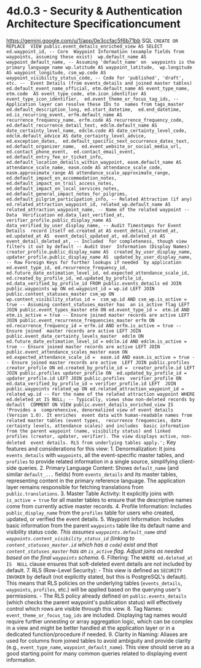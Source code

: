 # 4d.0.3 - Security & Authentication Architecture Specificationcument

  https://gemini.google.com/u/1/app/0e3ccfac5f6b71bb SQL ``` CREATE OR REPLACE 
VIEW public.event_details_enriched_view AS SELECT ed.waypoint_id, -- Core 
Waypoint Information (example fields from waypoints, assuming these exist) 
wp.default_name AS waypoint_default_name, -- Assuming 'default_name' on 
waypoints is the primary language name wp.latitude AS waypoint_latitude, 
wp.longitude AS waypoint_longitude, csm_wp.code AS 
waypoint_visibility_status_code, -- Code for 'published', 'draft', etc. -- 
Event Details (from events_details and joined master tables) 
ed.default_event_name_official, etm.default_name AS event_type_name, etm.code 
AS event_type_code, etm.icon_identifier AS event_type_icon_identifier, 
ed.event_theme_or_focus_tag_ids, -- Application layer can resolve these IDs to 
names from tags_master ed.default_description_long, ed.start_datetime, 
ed.end_datetime, ed.is_recurring_event, erfm.default_name AS 
recurrence_frequency_name, erfm.code AS recurrence_frequency_code, 
ed.default_recurrence_detail_text, edclm.default_name AS 
date_certainty_level_name, edclm.code AS date_certainty_level_code, 
edclm.default_advice AS date_certainty_level_advice, ed.exception_dates, 
ed.default_specific_next_occurrence_dates_text, ed.default_organizer_name, 
ed.event_website_or_social_media_url, ed.contact_phone_event, 
ed.contact_email_event, ed.default_entry_fee_or_ticket_info, 
ed.default_location_details_within_waypoint, easm.default_name AS 
attendance_scale_name, easm.code AS attendance_scale_code, 
easm.approximate_range AS attendance_scale_approximate_range, 
ed.default_impact_on_accommodation_notes, 
ed.default_impact_on_trail_access_notes, 
ed.default_impact_on_local_services_notes, 
ed.default_general_impact_notes_for_pilgrims, 
ed.default_pilgrim_participation_info, -- Related Attraction (if any) 
ed.related_attraction_waypoint_id, related_wp.default_name AS 
related_attraction_waypoint_name, -- Name of the related waypoint -- Data 
Verification ed.data_last_verified_at, verifier_profile.public_display_name AS 
data_verified_by_user_display_name, -- Audit Timestamps for Event Details 
record itself ed.created_at AS event_detail_created_at, ed.updated_at AS 
event_detail_updated_at, ed.deleted_at AS event_detail_deleted_at, -- Included 
for completeness, though view filters it out by default -- Audit User 
Information (Display Names) creator_profile.public_display_name AS 
created_by_user_display_name, updater_profile.public_display_name AS 
updated_by_user_display_name, -- Raw Foreign Keys for further lookups if needed 
by application ed.event_type_id, ed.recurrence_frequency_id, 
ed.future_date_estimation_level_id, ed.expected_attendance_scale_id, 
ed.created_by_profile_id, ed.updated_by_profile_id, 
ed.data_verified_by_profile_id FROM public.events_details ed JOIN 
public.waypoints wp ON ed.waypoint_id = wp.id LEFT JOIN 
public.content_statuses_master csm_wp ON wp.content_visibility_status_id = 
csm_wp.id AND csm_wp.is_active = true -- Assuming content_statuses_master has 
an is_active flag LEFT JOIN public.event_types_master etm ON ed.event_type_id = 
etm.id AND etm.is_active = true -- Ensure joined master records are active LEFT 
JOIN public.event_recurrence_frequencies_master erfm ON 
ed.recurrence_frequency_id = erfm.id AND erfm.is_active = true -- Ensure joined 
master records are active LEFT JOIN public.event_date_certainty_levels_master 
edclm ON ed.future_date_estimation_level_id = edclm.id AND edclm.is_active = 
true -- Ensure joined master records are active LEFT JOIN 
public.event_attendance_scales_master easm ON ed.expected_attendance_scale_id = 
easm.id AND easm.is_active = true -- Ensure joined master records are active 
LEFT JOIN public.profiles creator_profile ON ed.created_by_profile_id = 
creator_profile.id LEFT JOIN public.profiles updater_profile ON 
ed.updated_by_profile_id = updater_profile.id LEFT JOIN public.profiles 
verifier_profile ON ed.data_verified_by_profile_id = verifier_profile.id LEFT 
JOIN public.waypoints related_wp ON ed.related_attraction_waypoint_id = 
related_wp.id -- For the name of the related attraction waypoint WHERE 
ed.deleted_at IS NULL; -- Typically, views show non-deleted records by default 
COMMENT ON VIEW public.event_details_enriched_view IS 'Provides a 
comprehensive, denormalized view of event details (Version 1.0). It enriches 
event data with human-readable names from related master tables (event types, 
recurrence frequencies, date certainty levels, attendance scales) and includes 
basic information from the parent waypoint (name, visibility status) and linked 
profiles (creator, updater, verifier). The view displays active, non-deleted 
event details. RLS from underlying tables apply.'; ``` Key features and 
considerations for this view: 1. Denormalization: It joins `events_details` 
with `waypoints`, all the event-specific master tables, and `profiles` to 
provide related information in a single source, simplifying client-side 
queries. 2. Primary Language Content: Shows `default_name` (and similar 
`default_...` fields) from `events_details` and its master tables, representing 
content in the primary reference language. The application layer remains 
responsible for fetching translations from `public.translations`. 3. Master 
Table Activity: It explicitly joins with `is_active = true` for all master 
tables to ensure that the descriptive names come from currently active master 
records. 4. Profile Information: Includes `public_display_name` from the 
`profiles` table for users who created, updated, or verified the event details. 
5. Waypoint Information: Includes basic information from the parent `waypoints` 
table like its default name and visibility status code. *This assumes 
`waypoints.default_name` and `waypoints.content_visibility_status_id` (linking 
to `content_statuses_master.id` which has a `code`) exist and that 
`content_statuses_master` has an `is_active` flag. Adjust joins as needed based 
on the final `waypoints` schema.* 6. Filtering: The `WHERE ed.deleted_at IS 
NULL` clause ensures that soft-deleted event details are not included by 
default. 7. RLS (Row-Level Security): - This view is defined as `SECURITY 
INVOKER` by default (not explicitly stated, but this is PostgreSQL's default). 
This means that RLS policies on the underlying tables (`events_details`, 
`waypoints`, `profiles`, etc.) will be applied based on the querying user's 
permissions. - The RLS policy already defined on `public.events_details` (which 
checks the parent waypoint's publication status) will effectively control which 
rows are visible through this view. 8. Tag Names: 
`event_theme_or_focus_tag_ids` are included. Displaying tag names would require 
further unnesting or array aggregation logic, which can be complex in a view 
and might be better handled at the application layer or in a dedicated 
function/procedure if needed. 9. Clarity in Naming: Aliases are used for 
columns from joined tables to avoid ambiguity and provide clarity (e.g., 
`event_type_name`, `waypoint_default_name`). This view should serve as a good 
starting point for many common queries related to displaying event information. 
